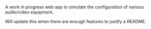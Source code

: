 A work in progress web app to simulate the configuration of various audio/video equipment.

Will update this when there are enough features to justify a README.

